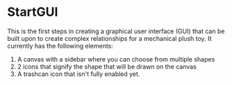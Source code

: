 # StartGUI
This is the first steps in creating a graphical user interface (GUI) that can be built upon to create complex relationships for a mechanical plush toy. It currently has the following elements:
1. A canvas with a sidebar where you can choose from multiple shapes
2. 2 icons that signify the shape that will be drawn on the canvas
3. A trashcan icon that isn't fully enabled yet.
